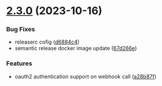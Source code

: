 # [2.3.0](https://gitlab.widas.de/cidaas-management/terraform/compare/v2.2.2...v2.3.0) (2023-10-16)


### Bug Fixes

* releaserc cofig ([d6884c4](https://gitlab.widas.de/cidaas-management/terraform/commit/d6884c4cf3162baa18dae484d61f861750933d38))
* semantic release docker image update ([67d266e](https://gitlab.widas.de/cidaas-management/terraform/commit/67d266ebc5351d7bad80632560db04d7725ec8ef))


### Features

* oauth2 authentication support on webhook call ([a28b87f](https://gitlab.widas.de/cidaas-management/terraform/commit/a28b87fd5cd20c86f60970190cf2e017d5e3abc0))
